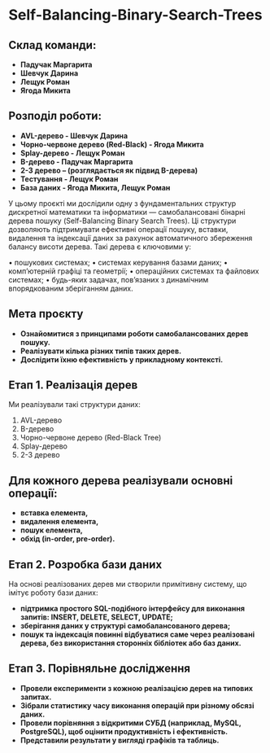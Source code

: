 # Self-Balancing-Binary-Search-Trees

## Склад команди:
- **Падучак Маргарита**  
- **Шевчук Дарина**  
- **Лещук Роман**  
- **Ягода Микита**

## Розподіл роботи:
- **AVL-дерево - Шевчук Дарина**
- **Чорно-червоне дерево (Red-Black) - Ягода Микита**
- **Splay-дерево - Лещук Роман**
- **B-дерево - Падучак Маргарита**
- **2-3 дерево – (розглядається як підвид B-дерева)**
- **Тестування - Лещук Роман**
- **База даних - Ягода Микита, Лещук Роман**

У цьому проєктi ми дослiдили одну з фундаментальних структур дискретної математики та iнформатики — самобалансованi бiнарнi дерева пошуку (Self-Balancing Binary Search Trees).
Цi структури дозволяють пiдтримувати ефективнi операцiї пошуку, вставки, видалення та iндексацiї даних за рахунок автоматичного збереження балансу висоти дерева.
Такi дерева є ключовими у:

• пошукових системах;
• системах керування базами даних;
• комп’ютернiй графiцi та геометрiї;
• операцiйних системах та файлових системах;
• будь-яких задачах, пов’язаних з динамiчним впорядкованим зберiганням даних.

## Мета проєкту
- **Ознайомитися з принципами роботи самобалансованих дерев пошуку.**
- **Реалiзувати кiлька рiзних типiв таких дерев.**
- **Дослiдити їхню ефективнiсть у прикладному контекстi.**

## Етап 1. Реалiзацiя дерев
Ми реалiзували такi структури даних:
1. AVL-дерево
2. B-дерево
3. Чорно-червоне дерево (Red-Black Tree)
4. Splay-дерево
5. 2-3 дерево
## Для кожного дерева реалiзували основнi операцiї:
- **вставка елемента,**
- **видалення елемента,**
- **пошук елемента,**
- **обхiд (in-order, pre-order).**

## Етап 2. Розробка бази даних
На основi реалiзованих дерев ми створили примiтивну систему, що iмiтує роботу бази даних:
- **пiдтримка простого SQL-подiбного iнтерфейсу для виконання запитiв: INSERT, DELETE, SELECT, UPDATE;**
- **зберiгання даних у структурi самобалансованого дерева;**
- **пошук та iндексацiя повиннi вiдбуватися саме через реалiзованi дерева, без використання стороннiх
бiблiотек або баз даних.**

## Етап 3. Порiвняльне дослiдження
- **Провели експерименти з кожною реалiзацiєю дерев на типових запитах.**
- **Зiбрали статистику часу виконання операцiй при рiзному обсязi даних.**
- **Провели порiвняння з вiдкритими СУБД (наприклад, MySQL, PostgreSQL), щоб оцiнити продуктивнiсть i ефективнiсть.**
- **Представили результати у виглядi графiкiв та таблиць.**
